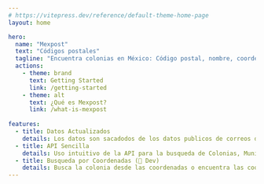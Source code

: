 ```yaml
---
# https://vitepress.dev/reference/default-theme-home-page
layout: home

hero:
  name: "Mexpost"
  text: "Códigos postales"
  tagline: "Encuentra colonias en México: Código postal, nombre, coordenadas, ¡todo en una busqueda!"
  actions:
    - theme: brand
      text: Getting Started
      link: /getting-started
    - theme: alt
      text: ¿Qué es Mexpost?
      link: /what-is-mexpost
      
features:
  - title: Datos Actualizados
    details: Los datos son sacadodos de los datos publicos de correos de México.
  - title: API Sencilla
    details: Uso intuitivo de la API para la busqueda de Colonias, Municipios y Códigos Postales.
  - title: Busqueda por Coordenadas (🚧 Dev)
    details: Busca la colonia desde las coordenadas o encuentra las coordenadas desde el código postal. (En Desarrollo)
---
```


